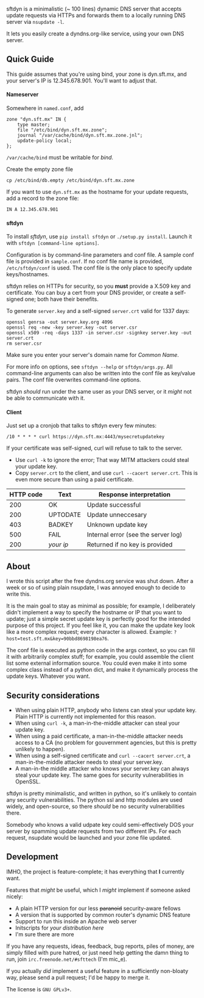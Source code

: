 sftdyn is a minimalistic (~ 100 lines) dynamic DNS server that accepts update requests via HTTPs and forwards them to a locally running DNS server via `nsupdate -l`.

It lets you easily create a dyndns.org-like service, using your own DNS server.

## Quick Guide

This guide assumes that you're using bind, your zone is dyn.sft.mx, and your server's IP is 12.345.678.901. You'll want to adjust that.

#### Nameserver
Somewhere in `named.conf`, add

    zone "dyn.sft.mx" IN {
        type master;
        file "/etc/bind/dyn.sft.mx.zone";
        journal "/var/cache/bind/dyn.sft.mx.zone.jnl";
        update-policy local;
    };

`/var/cache/bind` must be writable for *bind*.

Create the empty zone file

    cp /etc/bind/db.empty /etc/bind/dyn.sft.mx.zone

If you want to use `dyn.sft.mx` as the hostname for your update requests, add a record to the zone file:

    IN A 12.345.678.901

#### sftdyn
To install *sftdyn*, use `pip install sftdyn` or `./setup.py install`. Launch it with `sftdyn [command-line options]`.

Configuration is by command-line parameters and conf file. A sample conf file is provided in `sample.conf`. If no conf file name is provided, `/etc/sftdyn/conf` is used. The conf file is the only place to specify update keys/hostnames.

sftdyn relies on HTTPs for security, so you **must** provide a X.509 key and certificate. You can buy a cert from your DNS provider, or create a self-signed one; both have their benefits.

To generate `server.key` and a self-signed `server.crt` valid for 1337 days:

    openssl genrsa -out server.key.org 4096
    openssl req -new -key server.key -out server.csr
    openssl x509 -req -days 1337 -in server.csr -signkey server.key -out server.crt
    rm server.csr

Make sure you enter your server's domain name for *Common Name*.

For more info on options, see `sftdyn --help` or `sftdyn/args.py`. All command-line arguments can also be written into the conf file as key/value pairs. The conf file overwrites command-line options.

sftdyn _should_ run under the same user as your DNS server, or it _might_ not be able to communicate with it.

#### Client
Just set up a cronjob that talks to sftdyn every few minutes:

    /10 * * * * curl https://dyn.sft.mx:4443/mysecretupdatekey

If your certificate was self-signed, curl will refuse to talk to the server.
 - Use `curl -k` to ignore the error; That way MITM attackers could steal your update key.
 - Copy `server.crt` to the client, and use `curl --cacert server.crt`. This is even more secure than using a paid certificate.

| HTTP code     | Text          | Response interpretation             |
| ------------- | ------------- | ----------------------------------- |
| 200           | OK            | Update successful                   |
| 200           | UPTODATE      | Update unneccesary                  |
| 403           | BADKEY        | Unknown update key                  |
| 500           | FAIL          | Internal error (see the server log) |
| 200           | _your ip_     | Returned if no key is provided      |

## About
I wrote this script after the free dyndns.org service was shut down. After a week or so of using plain nsupdate, I was annoyed enough to decide to write this.

It is the main goal to stay as minimal as possible; for example, I deliberately didn't implement a way to specify the hostname or IP that you want to update; just a simple secret update key is perfectly good for the intended purpose of this project. If you feel like it, you can make the update key look like a more complex request; every character is allowed. Example: `?host=test.sft.mx&key=90bbd8698198ea76`.

The conf file is executed as python code in the args context, so you can fill it with arbitrarily complex stuff; for example, you could assemble the client list some external information source. You could even make it into some complex class instead of a python dict, and make it dynamically process the update keys. Whatever you want.

## Security considerations

- When using plain HTTP, anybody who listens can steal your update key. Plain HTTP is currently not implemented for this reason.
- When using `curl -k`, a man-in-the-middle attacker can steal your update key.
- When using a paid certificate, a man-in-the-middle attacker needs access to a CA (no problem for gouvernment agencies, but this is pretty unlikely to happen).
- When using a self-signed certificate and `curl --cacert server.crt`, a man-in-the-middle attacker needs to steal your server.key.
- A man-in-the middle attacker who knows your server.key can always steal your update key. The same goes for security vulnerabilities in OpenSSL.

sftdyn is pretty minimalistic, and written in python, so it's unlikely to contain any security vulnerabilities. The python ssl and http modules are used widely, and open-source, so there _should_ be no security vulnerabilities there.

Somebody who knows a valid udpate key could semi-effectively DOS your server by spamming update requests from two different IPs. For each request, nsupdate would be launched and your zone file updated.

## Development
IMHO, the project is feature-complete; it has everything that **I** currently want.

Features that _might_ be useful, which I _might_ implement if someone asked nicely:
 - A plain HTTP version for our less ~~paranoid~~ security-aware fellows
 - A version that is supported by common router's dynamic DNS feature
 - Support to run this inside an Apache web server
 - Initscripts for _your distribution here_
 - I'm sure there are more

If you have any requests, ideas, feedback, bug reports, piles of money, are simply filled with pure hatred, or just need help getting the damn thing to run, join `irc.freenode.net/#sfttech` (I'm mic_e).

If you actually _did_ implement a useful feature in a sufficiently non-bloaty way, please send a pull request; I'd be happy to merge it.

The license is `GNU GPLv3+`.
